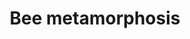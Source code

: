 ---
title: Bee metamorphosis
layout: definition
brief: The process of the honeybee larva being transformed into an adult honeybee.
see_also: 
  - title: Honey
    file: honey 
---